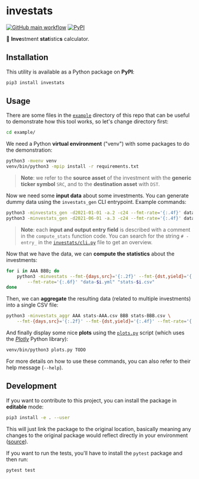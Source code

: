 # investats

[![GitHub main workflow](https://img.shields.io/github/actions/workflow/status/dmotte/investats/main.yml?branch=main&logo=github&label=main&style=flat-square)](https://github.com/dmotte/investats/actions)
[![PyPI](https://img.shields.io/pypi/v/investats?logo=python&style=flat-square)](https://pypi.org/project/investats/)

:snake: **Inve**stment **stat**istic**s** calculator.

## Installation

This utility is available as a Python package on **PyPI**:

```bash
pip3 install investats
```

## Usage

There are some files in the [`example`](example) directory of this repo that can be useful to demonstrate how this tool works, so let's change directory first:

```bash
cd example/
```

We need a Python **virtual environment** ("venv") with some packages to do the demonstration:

```bash
python3 -mvenv venv
venv/bin/python3 -mpip install -r requirements.txt
```

> **Note**: we refer to the **source asset** of the investment with the **generic ticker symbol** `SRC`, and to the **destination asset** with `DST`.

Now we need some **input data** about some investments. You can generate dummy data using the `investats_gen` CLI entrypoint. Example commands:

```bash
python3 -minvestats_gen -d2021-01-01 -a.2 -c24 --fmt-rate='{:.4f}' data-AAA.yml
python3 -minvestats_gen -d2021-06-01 -a.3 -c24 --fmt-rate='{:.4f}' data-BBB.yml
```

> **Note**: each **input and output entry field** is described with a comment in the `compute_stats` function code. You can search for the string `# - entry_` in the [`investats/cli.py`](investats/cli.py) file to get an overview.

Now that we have the data, we can **compute the statistics** about the investments:

```bash
for i in AAA BBB; do
    python3 -minvestats --fmt-{days,src}='{:.2f}' --fmt-{dst,yield}='{:.4f}' \
        --fmt-rate='{:.6f}' "data-$i.yml" "stats-$i.csv"
done
```

Then, we can **aggregate** the resulting data (related to multiple investments) into a single CSV file:

```bash
python3 -minvestats_aggr AAA stats-AAA.csv BBB stats-BBB.csv \
    --fmt-{days,src}='{:.2f}' --fmt-{dst,yield}='{:.4f}' --fmt-rate='{:.6f}'
```

And finally display some nice **plots** using the [`plots.py`](example/plots.py) script (which uses the [_Plotly_](https://github.com/plotly/plotly.py) Python library):

```bash
venv/bin/python3 plots.py TODO
```

For more details on how to use these commands, you can also refer to their help message (`--help`).

## Development

If you want to contribute to this project, you can install the package in **editable** mode:

```bash
pip3 install -e . --user
```

This will just link the package to the original location, basically meaning any changes to the original package would reflect directly in your environment ([source](https://stackoverflow.com/a/35064498)).

If you want to run the tests, you'll have to install the `pytest` package and then run:

```bash
pytest test
```
